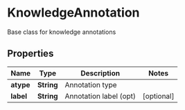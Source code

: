 

# KnowledgeAnnotation

Base class for knowledge annotations
## Properties

Name | Type | Description | Notes
------------ | ------------- | ------------- | -------------
**atype** | **String** | Annotation type | 
**label** | **String** | Annotation label (opt) |  [optional]



